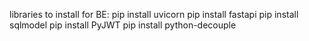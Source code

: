 libraries to install for BE:
pip install uvicorn
pip install fastapi
pip install sqlmodel
pip install PyJWT
pip install python-decouple